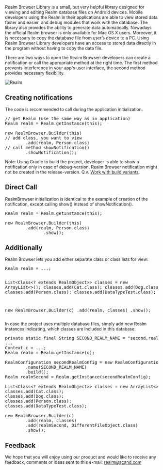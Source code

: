 <p>Realm Browser Library is a small, but very helpful library designed for viewing and editing Realm database files on Android devices. Mobile developers using the Realm in their applications are able to view stored data faster and easier, and debug modules that work with the database. The library also provides the ability to generate data automatically.
Nowadays the official Realm browser is only available for Mac OS X users. Moreover, it is necessary to copy the database file from user’s device to a PC. Using Realm Browser Library developers have an access to stored data directly in the program without having to copy the data file.</p>
<p>There are two ways to open the Realm Browser: developers can create a notification or call the appropriate method at the right time. The first method prevents interference in your app's user interface, the second method provides necessary flexibility.</p>

<p><img alt="Realm" src="http://scand.com/products/realmbrowser/images/realm-android.png" border="0" align="center"></p>

<h2>Creating notifications</h2>
<p>The code is recommended to call during the application initialization.</p>

<pre class="brush: java; gutter: true; toolbar: false;">// get Realm (use the same way as in application)
Realm realm = Realm.getInstance(this);

new RealmBrowser.Builder(this)
// add class, you want to view
        .add(realm, Person.class)
// call method showNotification()
        .showNotification();
</pre>

<p>Note: Using Gradle to build the project, developer is able to show a notification only in case of debug-version, Realm Browser notification might not be created in the release-version. Q.v. <a href="https://developer.android.com/tools/building/configuring-gradle.html#workBuildVariants">Work with build variants</a>.</p>

<h2 class="no-border">Direct Call</h2>
<p>RealmBrowser initialization is identical to the example of creation of the notification, except calling show() instead of showNotification().</p>

<pre class="brush: java; gutter: true; toolbar: false;">Realm realm = Realm.getInstance(this);

new RealmBrowser.Builder(this)
        .add(realm, Person.class)
        	   .show();
</pre>


<h2 class="no-border">Additionally</h2>
<p>Realm Browser lets you add either separate class or class lists for view:</p>
<pre class="brush: java; gutter: true; toolbar: false;">Realm realm = ...;

List&lt;Class&lt;? extends RealmObject&gt;&gt; classes = new ArrayList&lt;&gt;();
classes.add(Cat.class);
classes.add(Dog.class);
classes.add(Person.class);
classes.add(DataTypeTest.class);

new RealmBrowser.Builder(c)
        .add(realm, classes)
        .show();
</pre>

<p>In case the project uses multiple database files, simply add new Realm instances indicating, which classes are included in this database.</p>


<pre class="brush: java; gutter: true; toolbar: false;">private static final String SECOND_REALM_NAME = "second.realm";
...
Context c = ...;
Realm realm = Realm.getInstance(c);

RealmConfiguration secondRealmConfig = new RealmConfiguration.Builder(c)
        .name(SECOND_REALM_NAME)
        .build();
Realm realmSecond = Realm.getInstance(secondRealmConfig);

List&lt;Class&lt;? extends RealmObject&gt;&gt; classes = new ArrayList&lt;&gt;();
classes.add(Cat.class);
classes.add(Dog.class);
classes.add(Person.class);
classes.add(DataTypeTest.class);

new RealmBrowser.Builder(c)
        .add(realm, classes)
        .add(realmSecond, DifferentFileObject.class)
        .show();
</pre>

<h2 class="no-border">Feedback</h2>
<p>We hope that you will enjoy using our product and would like to receive any feedback, comments or ideas sent to this e-mail: <a href="mailto:realm@scand.com">realm@scand.com</a></p>

